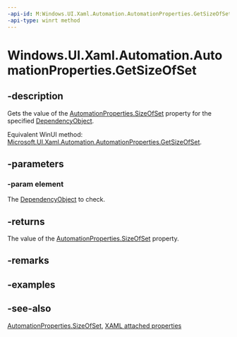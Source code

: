 ```yaml
---
-api-id: M:Windows.UI.Xaml.Automation.AutomationProperties.GetSizeOfSet(Windows.UI.Xaml.DependencyObject)
-api-type: winrt method
---
```


<!-- Method syntax
public int GetSizeOfSet(Windows.UI.Xaml.DependencyObject element)
-->

# Windows.UI.Xaml.Automation.AutomationProperties.GetSizeOfSet

## -description

Gets the value of the [AutomationProperties.SizeOfSet](automationproperties_sizeofset.md) property for the specified [DependencyObject](../windows.ui.xaml/dependencyobject.md).

Equivalent WinUI method: [Microsoft.UI.Xaml.Automation.AutomationProperties.GetSizeOfSet](/windows/winui/api/microsoft.ui.xaml.automation.automationproperties.getsizeofset).

## -parameters

### -param element

The [DependencyObject](../windows.ui.xaml/dependencyobject.md) to check.

## -returns

The value of the [AutomationProperties.SizeOfSet](automationproperties_sizeofset.md) property.

## -remarks

## -examples

## -see-also

[AutomationProperties.SizeOfSet](automationproperties_sizeofset.md), [XAML attached properties](/windows/uwp/xaml-platform/attached-properties-overview)
